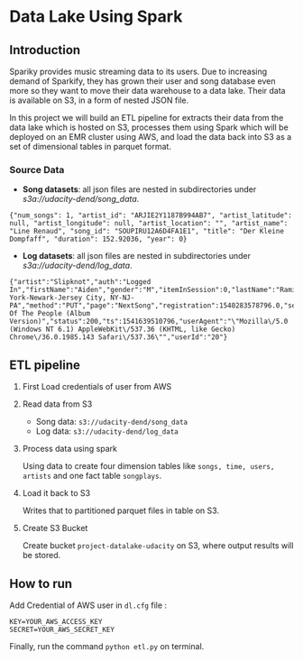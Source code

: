 # Data Lake Using Spark

## Introduction

Spariky provides music streaming data to its users. Due to increasing demand of Sparkify, they has grown their user and song database even more so they want to move their data warehouse to a data lake.
Their data is available on S3, in a form of nested JSON file.

In this project we will build an ETL pipeline for extracts their data from the data lake which is hosted on S3, processes them using Spark which will be deployed on an EMR cluster using AWS, and load the data back into S3 as a set of dimensional tables in parquet format. 

### Source Data
- **Song datasets**: all json files are nested in subdirectories under *s3a://udacity-dend/song_data*.

```
{"num_songs": 1, "artist_id": "ARJIE2Y1187B994AB7", "artist_latitude": null, "artist_longitude": null, "artist_location": "", "artist_name": "Line Renaud", "song_id": "SOUPIRU12A6D4FA1E1", "title": "Der Kleine Dompfaff", "duration": 152.92036, "year": 0}
```

- **Log datasets**: all json files are nested in subdirectories under *s3a://udacity-dend/log_data*.

```
{"artist":"Slipknot","auth":"Logged In","firstName":"Aiden","gender":"M","itemInSession":0,"lastName":"Ramirez","length":192.57424,"level":"paid","location":"New York-Newark-Jersey City, NY-NJ-PA","method":"PUT","page":"NextSong","registration":1540283578796.0,"sessionId":19,"song":"Opium Of The People (Album Version)","status":200,"ts":1541639510796,"userAgent":"\"Mozilla\/5.0 (Windows NT 6.1) AppleWebKit\/537.36 (KHTML, like Gecko) Chrome\/36.0.1985.143 Safari\/537.36\"","userId":"20"}
```

## ETL pipeline

1. First Load credentials of user from AWS

2. Read data from S3

    - Song data: `s3://udacity-dend/song_data`
    - Log data: `s3://udacity-dend/log_data`

3. Process data using spark

    Using data to create four dimension tables like `songs, time, users, artists` and one fact table     `songplays`.
    
4. Load it back to S3

   Writes that to partitioned parquet files in table on S3.
   
5. Create S3 Bucket

   Create bucket `project-datalake-udacity` on S3, where output results will be stored.
   
## How to run

Add Credential of AWS user in `dl.cfg` file :

```
KEY=YOUR_AWS_ACCESS_KEY
SECRET=YOUR_AWS_SECRET_KEY
```

Finally, run the command `python etl.py` on terminal.

